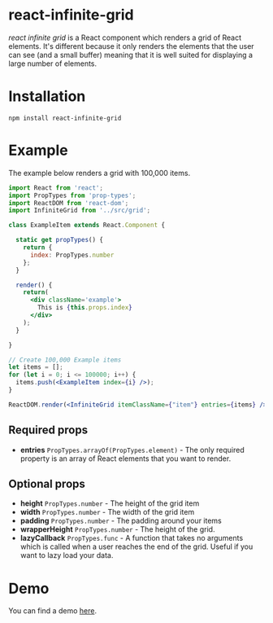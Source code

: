 # react-infinite-grid

_react infinite grid_ is a React component which renders a grid of React elements. It's different because it only renders the elements that the user can see (and a small buffer) meaning that it is well suited for displaying a large number of elements.

# Installation

```
npm install react-infinite-grid
```

# Example

The example below renders a grid with 100,000 items.

```jsx
import React from 'react';
import PropTypes from 'prop-types';
import ReactDOM from 'react-dom';
import InfiniteGrid from '../src/grid';

class ExampleItem extends React.Component {

  static get propTypes() {
    return {
      index: PropTypes.number
    };
  }

  render() {
    return(
      <div className='example'>
        This is {this.props.index}
      </div>
    );
  }

}

// Create 100,000 Example items
let items = [];
for (let i = 0; i <= 100000; i++) {
  items.push(<ExampleItem index={i} />);
}

ReactDOM.render(<InfiniteGrid itemClassName={"item"} entries={items} />, document.getElementById('grid'));
```

## Required props

- **entries** `PropTypes.arrayOf(PropTypes.element)` - The only required property is an array of React elements that you want to render.

## Optional props

- **height** `PropTypes.number` - The height of the grid item
- **width** `PropTypes.number` - The width of the grid item
- **padding** `PropTypes.number` - The padding around your items
- **wrapperHeight** `PropTypes.number` - The height of the grid.
- **lazyCallback** `PropTypes.func` - A function that takes no arguments which is called when a user reaches the end of the grid. Useful if you want to lazy load your data.

# Demo

You can find a demo [here](http://ggordan.com/post/react-infinite-grid.html).
